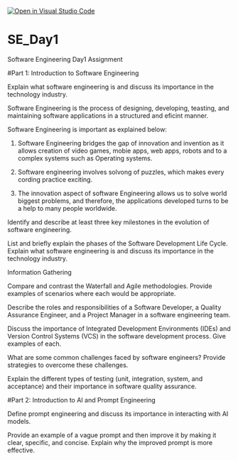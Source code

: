 [![Open in Visual Studio Code](https://classroom.github.com/assets/open-in-vscode-2e0aaae1b6195c2367325f4f02e2d04e9abb55f0b24a779b69b11b9e10269abc.svg)](https://classroom.github.com/online_ide?assignment_repo_id=18419095&assignment_repo_type=AssignmentRepo)
# SE_Day1
Software Engineering Day1 Assignment

#Part 1: Introduction to Software Engineering

Explain what software engineering is and discuss its importance in the technology industry.

Software Engineering is the process of designing, developing, teasting, and maintaining software applications in a structured and eficint manner.

Software Engineering is important as explained below:
1. Software Engineering bridges the gap of innovation and invention as it allows creation of video games, mobie apps, web apps, robots and to a complex systems such as Operating systems.

2. Software engineering involves solvong of puzzles, which makes every cording practice exciting.

3. The innovation aspect of software Engineering allows us to solve world biggest problems, and therefore, the applications developed turns to be a help to many people worldwide.


Identify and describe at least three key milestones in the evolution of software engineering.




List and briefly explain the phases of the Software Development Life Cycle.
Explain what software engineering is and discuss its importance in the technology industry.


Information Gathering


Compare and contrast the Waterfall and Agile methodologies. Provide examples of scenarios where each would be appropriate.


Describe the roles and responsibilities of a Software Developer, a Quality Assurance Engineer, and a Project Manager in a software engineering team.


Discuss the importance of Integrated Development Environments (IDEs) and Version Control Systems (VCS) in the software development process. Give examples of each.


What are some common challenges faced by software engineers? Provide strategies to overcome these challenges.


Explain the different types of testing (unit, integration, system, and acceptance) and their importance in software quality assurance.


#Part 2: Introduction to AI and Prompt Engineering


Define prompt engineering and discuss its importance in interacting with AI models.


Provide an example of a vague prompt and then improve it by making it clear, specific, and concise. Explain why the improved prompt is more effective.
